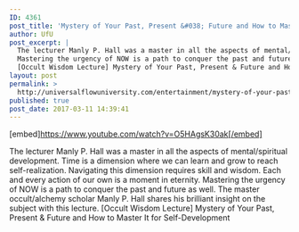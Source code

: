 ```yaml
---
ID: 4361
post_title: 'Mystery of Your Past, Present &#038; Future and How to Master It for Self-Development [Wisdom Lecture]'
author: UfU
post_excerpt: |
  The lecturer Manly P. Hall was a master in all the aspects of mental/spiritual development. Time is a dimension where we can learn and grow to reach self-realization. Navigating this dimension requires skill and wisdom. Each and every action of our own is a moment in eternity.
  Mastering the urgency of NOW is a path to conquer the past and future as well. The master occult/alchemy scholar Manly P. Hall shares his brilliant insight on the subject with this lecture.
  [Occult Wisdom Lecture] Mystery of Your Past, Present & Future and How to Master It for Self-Development
layout: post
permalink: >
  http://universalflowuniversity.com/entertainment/mystery-of-your-past-present-future-and-how-to-master-it-for-self-development-wisdom-lecture/
published: true
post_date: 2017-03-11 14:39:41
---
```

[embed]https://www.youtube.com/watch?v=O5HAgsK30ak[/embed]<br>
<p>The lecturer Manly P. Hall was a master in all the aspects of mental/spiritual development. Time is a dimension where we can learn and grow to reach self-realization. Navigating this dimension requires skill and wisdom. Each and every action of our own is a moment in eternity. 
Mastering the urgency of NOW is a path to conquer the past and future as well. The master occult/alchemy scholar Manly P. Hall shares his brilliant insight on the subject with this lecture.
[Occult Wisdom Lecture] Mystery of Your Past, Present & Future and How to Master It for Self-Development</p>